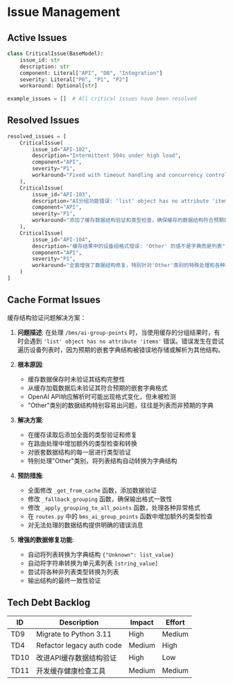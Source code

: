 # Issue Management

## Active Issues
```python
class CriticalIssue(BaseModel):
    issue_id: str
    description: str
    component: Literal["API", "DB", "Integration"]
    severity: Literal["P0", "P1", "P2"]
    workaround: Optional[str]
    
example_issues = []  # All critical issues have been resolved
```

## Resolved Issues
```python
resolved_issues = [
    CriticalIssue(
        issue_id="API-102",
        description="Intermittent 504s under high load",
        component="API",
        severity="P1",
        workaround="Fixed with timeout handling and concurrency controls"
    ),
    CriticalIssue(
        issue_id="API-103",
        description="AI分组功能错误: 'list' object has no attribute 'items'",
        component="API",
        severity="P1",
        workaround="添加了缓存数据结构验证和类型检查，确保缓存的数据结构符合预期的嵌套字典格式"
    ),
    CriticalIssue(
        issue_id="API-104",
        description="缓存结果中的设备组格式错误: 'Other' 的值不是字典而是列表",
        component="API",
        severity="P1",
        workaround="全面增强了数据结构修复，特别针对'Other'类别的特殊处理和各种格式转换"
    )
]
```

## Cache Format Issues
缓存结构验证问题解决方案：

1. **问题描述**: 在处理 `/bms/ai-group-points` 时，当使用缓存的分组结果时，有时会遇到 `'list' object has no attribute 'items'` 错误。错误发生在尝试遍历设备列表时，因为预期的嵌套字典结构被错误地存储或解析为其他结构。

2. **根本原因**: 
   - 缓存数据保存时未验证其结构完整性
   - 从缓存加载数据后未验证其符合预期的嵌套字典格式
   - OpenAI API响应解析时可能出现格式变化，但未被检测
   - "Other"类别的数据结构特别容易出问题，往往是列表而非预期的字典

3. **解决方案**:
   - 在缓存读取后添加全面的类型验证和修复
   - 在路由处理中增加额外的类型检查和转换
   - 对嵌套数据结构的每一层进行类型验证
   - 特别处理"Other"类别，将列表结构自动转换为字典结构

4. **预防措施**:
   - 全面修改 `_get_from_cache` 函数，添加数据验证
   - 修改 `_fallback_grouping` 函数，确保输出格式一致性
   - 修改 `_apply_grouping_to_all_points` 函数，处理各种异常格式
   - 在 `routes.py` 中的 `bms_ai_group_points` 函数中增加额外的类型检查
   - 对无法处理的数据结构提供明确的错误消息

5. **增强的数据修复功能**:
   - 自动将列表转换为字典结构 `{"Unknown": list_value}`
   - 自动将字符串转换为单元素列表 `[string_value]`
   - 尝试将各种非列表类型转换为列表
   - 输出结构的最终一致性验证

## Tech Debt Backlog
| ID  | Description                   | Impact | Effort |
|-----|-------------------------------|--------|--------|
| TD9 | Migrate to Python 3.11        | High   | Medium |
| TD4 | Refactor legacy auth code     | Medium | High   |
| TD10| 改进API缓存数据结构验证        | High   | Low    | 
| TD11| 开发缓存健康检查工具           | Medium | Medium | 